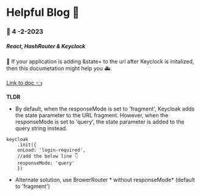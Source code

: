 # Helpful Blog 📯

### 🚥 4 -2-2023

##### React, HashRouter & Keyclock
🦨 If your application is adding &state= to the url after Keyclock is initalized, then this documetation might help you 🚑.

[Link to doc 👈](https://github.com/suvel/2023_blog/blob/main/react_hashrouter_keyclock.md#react-hashrouter--keyclock "Link to doc")

**TLDR**
*  By default, when the responseMode is set to 'fragment', Keycloak adds the state parameter to the URL fragment. However, when the responseMode is set to 'query', the state parameter is added to the query string instead.
```
keycloak
    .init({ 
	onLoad: 'login-required',
	//add the below line 👇
	responseMode: 'query' 
	})
```
* Alternate solution, use BrowerRouter * without responseMode* (default to 'fragment')

